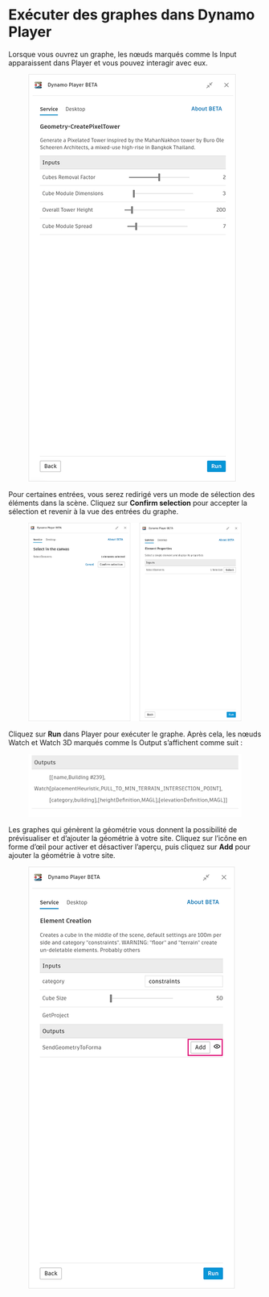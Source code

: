 # Exécuter des graphes dans Dynamo Player


Lorsque vous ouvrez un graphe, les nœuds marqués comme Is Input apparaissent dans Player et vous pouvez interagir avec eux.

<figure><img src="../.gitbook/assets/run-button.png" alt=""><figcaption></figcaption></figure>

Pour certaines entrées, vous serez redirigé vers un mode de sélection des éléments dans la scène. Cliquez sur **Confirm selection** pour accepter la sélection et revenir à la vue des entrées du graphe.

<figure><img src="../.gitbook/assets/selection-flow.png" alt=""><figcaption></figcaption></figure>

Cliquez sur **Run** dans Player pour exécuter le graphe. Après cela, les nœuds Watch et Watch 3D marqués comme Is Output s’affichent comme suit :

<figure><img src="../.gitbook/assets/watch-output.png" alt=""><figcaption></figcaption></figure>

Les graphes qui génèrent la géométrie vous donnent la possibilité de prévisualiser et d’ajouter la géométrie à votre site. Cliquez sur l’icône en forme d’œil pour activer et désactiver l’aperçu, puis cliquez sur **Add** pour ajouter la géométrie à votre site.

<figure><img src="../.gitbook/assets/add.png" alt=""><figcaption></figcaption></figure>
